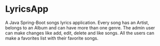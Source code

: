 # LyricsApp

A Java Spring-Boot songs lyrics application. Every song has an Artist, belongs to an Album and can have more
than one genre. The admin user can make changes like add, edit, delete and like songs. All the users can make a
favorites list with their favorite songs.
